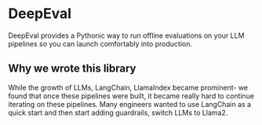 
# DeepEval

DeepEval provides a Pythonic way to run offline evaluations on your LLM pipelines so you can launch comfortably into production.

## Why we wrote this library

While the growth of LLMs, LangChain, LlamaIndex became prominent- we found that once these pipelines were built, it became really hard to continue iterating on these pipelines. Many engineers wanted to use LangChain as a quick start and then start adding guardrails, switch LLMs to Llama2. 
